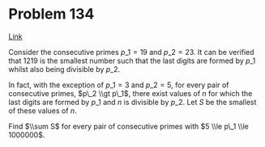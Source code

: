 # Problem 134

[Link](https://projecteuler.net/problem=134)

Consider the consecutive primes $p\_1 = 19$ and $p\_2 = 23$. It can be verified that $1219$ is the smallest number such that the last digits are formed by $p\_1$ whilst also being divisible by $p\_2$.

In fact, with the exception of $p\_1 = 3$ and $p\_2 = 5$, for every pair of consecutive primes, $p\_2 \\gt p\_1$, there exist values of $n$ for which the last digits are formed by $p\_1$ and $n$ is divisible by $p\_2$. Let $S$ be the smallest of these values of $n$.

Find $\\sum S$ for every pair of consecutive primes with $5 \\le p\_1 \\le 1000000$.